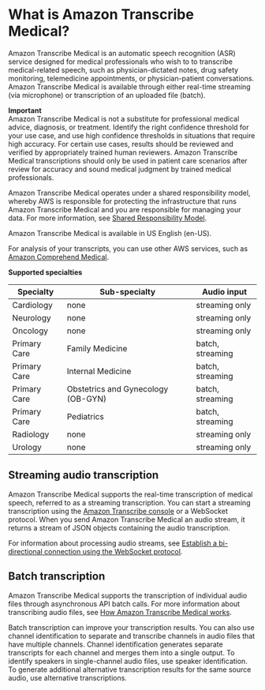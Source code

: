 # What is Amazon Transcribe Medical?<a name="what-is-transcribe-med"></a>

Amazon Transcribe Medical is an automatic speech recognition \(ASR\) service designed for medical professionals who wish to to transcribe medical\-related speech, such as physician\-dictated notes, drug safety monitoring, telemedicine appointments, or physician\-patient conversations\. Amazon Transcribe Medical is available through either real\-time streaming \(via microphone\) or transcription of an uploaded file \(batch\)\.

**Important**  
Amazon Transcribe Medical is not a substitute for professional medical advice, diagnosis, or treatment\. Identify the right confidence threshold for your use case, and use high confidence thresholds in situations that require high accuracy\. For certain use cases, results should be reviewed and verified by appropriately trained human reviewers\. Amazon Transcribe Medical transcriptions should only be used in patient care scenarios after review for accuracy and sound medical judgment by trained medical professionals\.

Amazon Transcribe Medical operates under a shared responsibility model, whereby AWS is responsible for protecting the infrastructure that runs Amazon Transcribe Medical and you are responsible for managing your data\. For more information, see [Shared Responsibility Model](http://aws.amazon.com/compliance/shared-responsibility-model/)\.

Amazon Transcribe Medical is available in US English \(en\-US\)\.

For analysis of your transcripts, you can use other AWS services, such as [Amazon Comprehend Medical](https://docs.aws.amazon.com/comprehend/latest/dg/comprehend-medical.html)\.


**Supported specialties**  

| Specialty | Sub\-specialty | Audio input | 
| --- | --- | --- | 
| Cardiology | none | streaming only | 
| Neurology | none | streaming only | 
| Oncology | none | streaming only | 
| Primary Care | Family Medicine | batch, streaming | 
| Primary Care | Internal Medicine | batch, streaming | 
| Primary Care | Obstetrics and Gynecology \(OB\-GYN\) | batch, streaming | 
| Primary Care | Pediatrics | batch, streaming | 
| Radiology | none | streaming only | 
| Urology | none | streaming only | 

## Streaming audio transcription<a name="what-streaming-transcription-med"></a>

Amazon Transcribe Medical supports the real\-time transcription of medical speech, referred to as a streaming transcription\. You can start a streaming transcription using the [Amazon Transcribe console](https://console.aws.amazon.com/transcribe/) or a WebSocket protocol\. When you send Amazon Transcribe Medical an audio stream, it returns a stream of JSON objects containing the audio transcription\.

For information about processing audio streams, see [Establish a bi\-directional connection using the WebSocket protocol](websocket-med.md)\.

## Batch transcription<a name="what-batch-api"></a>

Amazon Transcribe Medical supports the transcription of individual audio files through asynchronous API batch calls\. For more information about transcribing audio files, see [How Amazon Transcribe Medical works](how-it-works-med.md)\.

Batch transcription can improve your transcription results\. You can also use channel identification to separate and transcribe channels in audio files that have multiple channels\. Channel identification generates separate transcripts for each channel and merges them into a single output\. To identify speakers in single\-channel audio files, use speaker identification\. To generate additional alternative transcription results for the same source audio, use alternative transcriptions\.